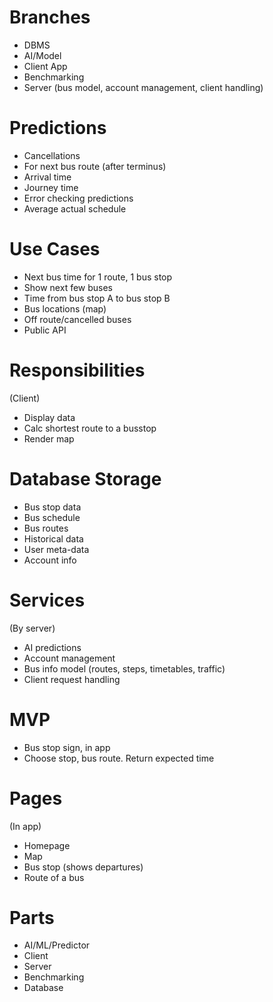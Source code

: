 # Branches
- DBMS
- AI/Model
- Client App
- Benchmarking
- Server (bus model, account management, client handling)

# Predictions
- Cancellations
- For next bus route (after terminus)
- Arrival time
- Journey time
- Error checking predictions
- Average actual schedule

# Use Cases
- Next bus time for 1 route, 1 bus stop
- Show next few buses
- Time from bus stop A to bus stop B
- Bus locations (map)
- Off route/cancelled buses
- Public API

# Responsibilities
(Client)
- Display data
- Calc shortest route to a busstop
- Render map

# Database Storage
- Bus stop data
- Bus schedule
- Bus routes
- Historical data
- User meta-data
- Account info

# Services
(By server)
- AI predictions
- Account management
- Bus info model (routes, steps, timetables, traffic)
- Client request handling

# MVP
- Bus stop sign, in app
- Choose stop, bus route. Return expected time

# Pages
(In app)
- Homepage
- Map
- Bus stop (shows departures)
- Route of a bus

# Parts
- AI/ML/Predictor
- Client
- Server
- Benchmarking
- Database